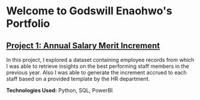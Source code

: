 # Welcome to Godswill Enaohwo's Portfolio
## [Project 1: Annual Salary Merit Increment](https://github.com/Godswilleo/hr_reward_and_attrition_project)

In this project, I explored a dataset containing employee records from which I was able to retrieve insights on the 
best performing staff members in the previous year. Also I was able to generate the increment accrued to each staff 
based on a provided template by the HR department.

__**Technologies Used:**__ Python, SQL, PowerBI
